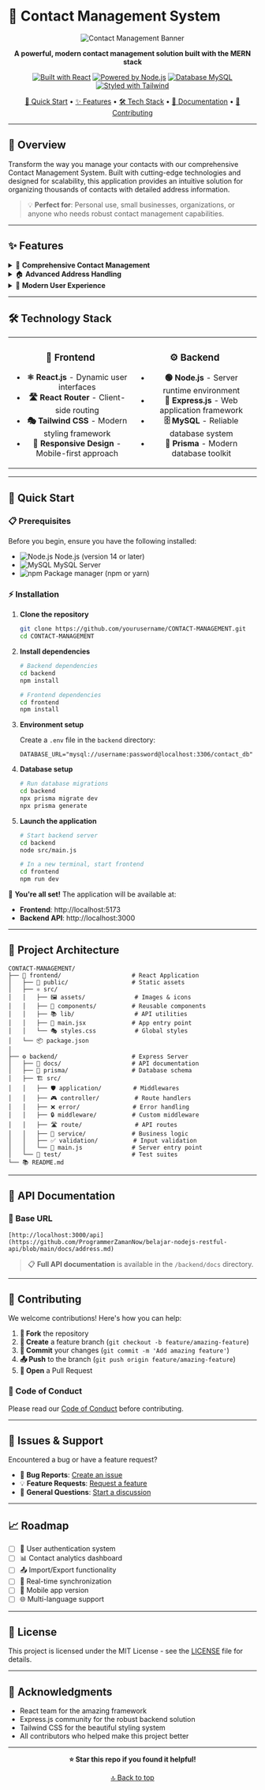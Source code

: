 # 📱 Contact Management System

<div align="center">

![Contact Management Banner](https://github.com/user-attachments/assets/30b7a7f5-e037-4283-ac65-cb80a433eeab)

**A powerful, modern contact management solution built with the MERN stack**

[![Built with React](https://img.shields.io/badge/Built%20with-React-61DAFB?style=for-the-badge&logo=react&logoColor=white)](https://reactjs.org/)
[![Powered by Node.js](https://img.shields.io/badge/Powered%20by-Node.js-339933?style=for-the-badge&logo=node.js&logoColor=white)](https://nodejs.org/)
[![Database MySQL](https://img.shields.io/badge/Database-MySQL-4479A1?style=for-the-badge&logo=mysql&logoColor=white)](https://mysql.com/)
[![Styled with Tailwind](https://img.shields.io/badge/Styled%20with-Tailwind%20CSS-06B6D4?style=for-the-badge&logo=tailwindcss&logoColor=white)](https://tailwindcss.com/)

[🚀 Quick Start](#-quick-start) • [✨ Features](#-features) • [🛠️ Tech Stack](#%EF%B8%8F-technology-stack) • [📖 Documentation](#-api-documentation) • [🤝 Contributing](#-contributing)

</div>

---

## 🌟 Overview

Transform the way you manage your contacts with our comprehensive Contact Management System. Built with cutting-edge technologies and designed for scalability, this application provides an intuitive solution for organizing thousands of contacts with detailed address information.

> 💡 **Perfect for**: Personal use, small businesses, organizations, or anyone who needs robust contact management capabilities.

---

## ✨ Features

<details>
<summary>🎯 <strong>Comprehensive Contact Management</strong></summary>

- **Unlimited Storage**: Store and organize thousands of contacts without limitations
- **Rich Contact Profiles**: Capture detailed information including names, phone numbers, emails, and notes
- **Smart Search & Filter**: Find contacts instantly with powerful search capabilities
- **Bulk Operations**: Import, export, and manage contacts in batches

</details>

<details>
<summary>🏠 <strong>Advanced Address Handling</strong></summary>

- **Multiple Addresses**: Save home, work, and custom addresses for each contact
- **Complete Address Details**: Street, city, province/state, country, and postal code
- **Address Validation**: Ensure data accuracy with built-in validation
- **CRUD Operations**: Easy create, read, update, and delete functionality

</details>

<details>
<summary>🎨 <strong>Modern User Experience</strong></summary>

- **Dark/Light Mode**: Toggle between themes for comfortable viewing
- **Responsive Design**: Seamlessly works on desktop, tablet, and mobile devices
- **Intuitive Interface**: Clean, modern UI that's easy to navigate
- **Fast Performance**: Optimized for speed and efficiency

</details>

---

## 🛠️ Technology Stack

<table>
<tr>
<td align="center" width="50%">

### 🎨 Frontend
- **⚛️ React.js** - Dynamic user interfaces
- **🛣️ React Router** - Client-side routing
- **🎭 Tailwind CSS** - Modern styling framework
- **📱 Responsive Design** - Mobile-first approach

</td>
<td align="center" width="50%">

### ⚙️ Backend
- **🟢 Node.js** - Server runtime environment
- **🚀 Express.js** - Web application framework
- **🗄️ MySQL** - Reliable database system
- **🔧 Prisma** - Modern database toolkit

</td>
</tr>
</table>

---

## 🚀 Quick Start

### 📋 Prerequisites

Before you begin, ensure you have the following installed:

- ![Node.js](https://img.shields.io/badge/Node.js-v14+-339933?style=flat&logo=node.js) Node.js (version 14 or later)
- ![MySQL](https://img.shields.io/badge/MySQL-Server-4479A1?style=flat&logo=mysql) MySQL Server
- ![npm](https://img.shields.io/badge/npm-or%20yarn-CB3837?style=flat&logo=npm) Package manager (npm or yarn)

### ⚡ Installation

1. **Clone the repository**
   ```bash
   git clone https://github.com/yourusername/CONTACT-MANAGEMENT.git
   cd CONTACT-MANAGEMENT
   ```

2. **Install dependencies**
   ```bash
   # Backend dependencies
   cd backend
   npm install
   
   # Frontend dependencies
   cd frontend
   npm install
   ```

3. **Environment setup**
   
   Create a `.env` file in the `backend` directory:
   ```env
   DATABASE_URL="mysql://username:password@localhost:3306/contact_db"
   ```

4. **Database setup**
   ```bash
   # Run database migrations
   cd backend
   npx prisma migrate dev
   npx prisma generate
   ```

5. **Launch the application**
   ```bash
   # Start backend server
   cd backend
   node src/main.js
   
   # In a new terminal, start frontend
   cd frontend
   npm run dev
   ```

🎉 **You're all set!** The application will be available at:
- **Frontend**: http://localhost:5173
- **Backend API**: http://localhost:3000

---

## 📁 Project Architecture

```
CONTACT-MANAGEMENT/
├── 🎨 frontend/                    # React Application
│   ├── 📄 public/                  # Static assets
│   ├── ⚛️ src/
│   │   ├── 🖼️ assets/              # Images & icons
│   │   ├── 🧩 components/          # Reusable components
│   │   ├── 📚 lib/                 # API utilities
│   │   ├── 🚀 main.jsx             # App entry point
│   │   └── 🎭 styles.css           # Global styles
│   └── 📦 package.json
│
├── ⚙️ backend/                     # Express Server
│   ├── 📖 docs/                    # API documentation
│   ├── 🔧 prisma/                  # Database schema
│   ├── 🏗️ src/
│   │   ├── 🛡️ application/         # Middlewares
│   │   ├── 🎮 controller/          # Route handlers
│   │   ├── ❌ error/               # Error handling
│   │   ├── 🔒 middleware/          # Custom middleware
│   │   ├── 🛣️ route/               # API routes
│   │   ├── 🔧 service/             # Business logic
│   │   ├── ✅ validation/          # Input validation
│   │   └── 🚀 main.js              # Server entry point
│   └── 🧪 test/                    # Test suites
└── 📚 README.md
```

---

## 📖 API Documentation

### 🔗 Base URL
```
[http://localhost:3000/api](https://github.com/ProgrammerZamanNow/belajar-nodejs-restful-api/blob/main/docs/address.md)
```



> 📋 **Full API documentation** is available in the `/backend/docs` directory.

---




## 🤝 Contributing

We welcome contributions! Here's how you can help:

1. **🍴 Fork** the repository
2. **🌟 Create** a feature branch (`git checkout -b feature/amazing-feature`)
3. **💾 Commit** your changes (`git commit -m 'Add amazing feature'`)
4. **📤 Push** to the branch (`git push origin feature/amazing-feature`)
5. **🔄 Open** a Pull Request

### 📜 Code of Conduct
Please read our [Code of Conduct](CODE_OF_CONDUCT.md) before contributing.

---

## 🐛 Issues & Support

Encountered a bug or have a feature request?

- 🐛 **Bug Reports**: [Create an issue](https://github.com/yourusername/CONTACT-MANAGEMENT/issues/new?template=bug_report.md)
- 💡 **Feature Requests**: [Request a feature](https://github.com/yourusername/CONTACT-MANAGEMENT/issues/new?template=feature_request.md)
- 💬 **General Questions**: [Start a discussion](https://github.com/yourusername/CONTACT-MANAGEMENT/discussions)

---

## 📈 Roadmap

- [ ] 🔐 User authentication system
- [ ] 📊 Contact analytics dashboard
- [ ] 📤 Import/Export functionality
- [ ] 🔄 Real-time synchronization
- [ ] 📱 Mobile app version
- [ ] 🌐 Multi-language support

---

## 📄 License

This project is licensed under the MIT License - see the [LICENSE](LICENSE) file for details.

---

## 🙏 Acknowledgments

- React team for the amazing framework
- Express.js community for the robust backend solution
- Tailwind CSS for the beautiful styling system
- All contributors who helped make this project better

---

<div align="center">

**⭐ Star this repo if you found it helpful!**


[🔝 Back to top](#-contact-management-system)

</div>
